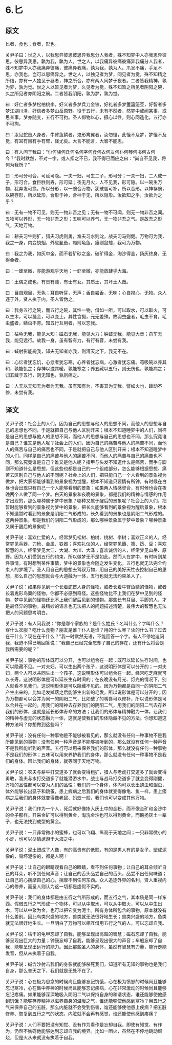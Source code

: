# 6.匕

## 原文
匕者，食也；食者，形也。

关尹子曰：世之人，以我思异彼思彼思异我思分人我者，殊不知梦中人亦我思异彼思。彼思异我思，孰为我，孰为人。世之人，以我痛异彼痛彼痛异我痛分人我者，殊不知梦中人亦我痛异彼痛，彼痛异我痛，孰为我，孰为人。爪发不痛，手足不思，亦我也，岂可以思痛异之。世之人，以独见者为梦，同见者为觉，殊不知精之所结，亦有一人独见于昼者，神之所合，亦有两人同梦于夜者。二者皆我精神，孰为梦，孰为觉。世之人以暂见者为梦，久见者为觉，殊不知暂之所见者阴阳之碗，久之所见者亦阴阳之碗。二者皆我阴阳，孰为梦，孰为觉。

曰：好仁者多梦松柏桃李，好义者多梦兵刀金铁，好礼者多梦簠簋笾豆，好智者多梦江湖川泽，好信者多梦山岳原野。役于五行，未有不然者，然梦中或闻某事，或思某事，梦亦随变，五行不可拘。圣人御物以心，摄心以性，则心同造化，五行亦不可拘。

曰：汝见蛇首人身者，牛臂鱼鳞者，鬼形禽翼者，汝勿怪，此怪不及梦，梦怪不及觉，有耳有目有手有臂，怪尤矣。大言不能言，大智不能思。

曰：有人问于我曰：“尔何族何氏何名何字何食何衣何友何仆何琴何书何古何今？”我时默然，不对一字，或人扣之不已，我不得已而应之曰：“尚自不见我，将何为我所？”

曰：形可分可合，可延可隐。一夫一妇，可生二子，形可分；一夫一妇，二人成一子，形可合。食巨胜则寿，形可延；夜无月火，人不见我，形可隐。以一碗生万物，犹弃发可换，所以分形，以一碗合万物，犹破唇可补，所以合形。以神存碗，以碗存形，所以延形，合形于神，合神于无，所以隐形。汝欲知之乎，汝欲为之乎？

曰：无有一物不可见，则无一物非吾之见；无有一物不可闻，则无一物非吾之闻。五物可以养形，无一物非吾之形；五味可以养气，无一物非吾之气。是故吾之形气，天地万物。

曰：耕夫习牛则犷，猎夫习虎则勇，渔夫习水则沈，战夫习马则健。万物可为我，我之一身，内变蛲蛔，外烝虱蚤，瘕则龟鱼，瘘则鼠螘，我可为万物。

曰：我之为我，如灰中金，而不若矿砂之金。破矿得金，淘沙得金，扬灰终身，无得金者。

曰：一蜂至微，亦能游观乎天地；一虾至微，亦能放肆乎大海。

曰：土偶之成也，有贵有贱，有士有女。其质土，其坏土人哉。

曰：目自观目，无色；耳自听耳，无声；舌自尝舌，无味；心自揆心，无物。众人逐于外，贤人执于内，圣人皆伪之。

曰：我身五行之碗，而五行之碗，其性一物，借如一所，可以取水，可以取火，可以生木，可以凝金，可以变土。其性含摄，元无差殊。故羽虫盛者，毛虫不育，毛虫盛者，鳞虫不育。知五行互用者，可以忘我。

曰：枯龟无我，能见大知；磁石无我，能见大力；钟鼓无我，能见大音；舟车无我，能见远行。故我一身，虽有智有力，有行有音，未尝有我。

曰：蜮射影能毙我，知夫无知者亦我，则溥天之下，我无不在。

曰：心忆者犹忘饥，心忿者犹忘寒，心养者犹忘病，心激者犹忘痛。苟吸碗以养其和，孰能饥之；存神以滋其暖，孰能寒之；养五藏以五行，则无伤也，孰能病之；归五藏于五行，则无知也，孰则痛之。

曰：人无以无知无为者为无我。虽有知有为，不害其为无我。譬如火也，躁动不停，未尝有我。

## 译文
关尹子说：社会上的人们，因为自己的思想与他人的思想不同，而他人的思想与自己的思想也不同，于是就把自己与他人区别开来；根本不知道睡梦中的人们，同样是自己的思想与他人的思想不同，而他人的思想与自己的思想也不同，那么究竟谁是自己？谁又是他人呢？社会上的人们，因为自己的痛苦与他人的痛苦不同，而他人的痛苦与自己的痛苦也不同，于是就把自己与他人区别开来；根本不知道睡梦中的人们，同样是自己的痛苦与他人的痛苦不同，而他人的痛苦与自己的痛苦也不同，那么究竟谁是自己？谁又是他人呢？指甲与头发不知道什么是痛苦，而手与脚则不知道什么是思想，但这些也都是自己的一个组成部分，怎么能够根据思想、痛苦去区别自己与他人的不同呢？社会上的人们，把只能自己一个人看到的景象视为做梦，把大家都能够看到的景象视为觉醒，根本不知道只要情有所钟，有时候在白昼也会出现只有自己一个人能够看到的景象；如果两人情感契合，有时候也会在夜晚两个人做了同一个梦。白天的景象和夜晚的景象，都是我们的精神与情感的作用才出现的，那么哪种属于梦中景象？哪种又属于醒后的景象呢？社会上的人们，把暂时能够看到的景象视为梦中的景象，把长久能够看到的景象视为醒后景象，根本不知道暂时看到的景象是阴阳二气形成的，长久看到的景象也是阴阳二气形成的。这两种景象，都是我们的阴阳二气形成的，那么哪种景象属于梦中景象？哪种景象又属于醒后的景象呢？

关尹子说：喜欢仁爱的人，经常梦见松树、柏树、桃树、李树；喜欢正义的人，经常梦见兵器、刀枪、金属、铁器；喜欢礼仪的人，经常梦见簠、簋、笾、豆；喜欢智慧的人，经常梦见大江、大湖、大川、大泽；喜欢诚信的人，经常梦见山岳、原野。因为人们受到五行的约束，所以做梦无不是如此。然而人在梦中，有时听到某件事情，有时想到某件事情，梦中的景象也会随之发生变化，五行也就无法完全约束人的梦境了。圣人用自己的思想去驾驭万物，用自己的美好天性去控制自己的思想，那么自己的思想就会与大道融为一体，五行也就无法约束圣人了。

关尹子说：如果你见到一个长着蛇首人身的怪物，或者长着牛臂鱼鳞的怪物，或者长着鬼形鸟翼的怪物，你都不必感到奇怪。这些怪物比不上我们在梦中见到的怪物，梦中见到的怪物还比不上我们醒后见到的怪物。那些长有耳目、手脚的人，才是最怪异的事物。最精妙的语言也无法把人的问题描述清楚，最伟大的智慧也无法把人的问题思考明白。

关尹子说：有人问我说：“你是哪个家族的？是什么姓氏？名叫什么？字叫什么？穿什么衣服？吃什么食物？朋友是谁？仆人是谁？用的什么琴？读的什么书？过去在干什么？现在在干什么？”我一时默然无语，不能回答一个字。有人不停地追问我，我迫不得已地回答说：“我自己已经完全忘却了自己的存在，还有什么将会是我所需要的呢？”

关尹子说：事物的形体既可以分开，也可以组合在一起；既可以延长生存时间，也可以隐藏不见。一对夫妇，可以生出两个孩子，这说明形体是可以分开的；一对夫妇，两个人可以共同生出一个孩子，这说明形体可以组合在一起。经常吃芝麻就可以长寿，这说明形体是可以延长生存时间的；在夜晚没有月光、灯光的情况下，别人就看不见我们，这说明形体是可以隐藏不见的。因为万物都是由同一的阴阳二气产生出来的，比如毛发掉落之后能够生出新的毛发，所以说形体是可以分开的；因为万物都可以合并为同一的阴阳二气，比如破了的嘴唇可以修补，所以说形体是可以合并在一起的。用我们的精神去存养我们的阴阳二气，用我们的阴阳二气去存养我们的形体，这就是延长形体寿命的方法；让我们的形体与精神融为一体，让我们的精神与虚无的状态融为一体，这就是使我们的形体隐藏不见的方法。你想知道这种方法吗？你想做到这些吗？

关尹子说：没有任何一种事物是不能够被看见的，那么就没有任何一种事物不是我所能见到的事物；没有任何一种声音是不能够被听到的，那么就没有任何一种声音不是我所能听到的声音。五行可以用来保养我们的形体，那么就没有任何一种事物不是我们的形体；五味可以用来养护我们的身体，那么就没有任何一种事物不是我们的身体。因此我们的身体，就等同于天地万物。

关尹子说：农夫与耕牛打交道多了就会变得粗犷，猎人与老虎打交道多了就会变得勇敢，渔夫与水打交道多了就能潜游水中，战士与战马打交道多了就会变得刚健，万物的品性都可以变为人们的品性；我们的一个身体，体内可以长出蛲虫和蛔虫，体外能够长出虱子和跳蚤，患上瘕病之后我们的身体就变得像龟、鱼一样，患上瘘病之后我们的身体就变得像老鼠、蚂蚁一般，我们也可以变成其他万物。

关尹子说：我们作为一个人，死后就好像掺入灰土中的金粉，而不像金矿和金沙中的金子那样。开采金矿可以得到黄金，淘洗金沙也可以得到黄金，而簸扬灰土一辈子，也无法找到成型的黄金。

关尹子说：一只非常微小的蜜蜂，也可以飞翔、纵观于天地之间；一只非常微小的小虾，也可以尽情遨游于大海之中。

关尹子说：泥土塑成了人像，有的高贵有的低贱，有的是男人有的是女子。塑成泥像的，毁坏泥像的，都是人啊！

关尹子说：让自己的眼睛观看自己的眼睛，看不到任何事物；让自己的耳朵倾听自己的耳朵，听不到任何声音；让自己的舌头品尝自己的舌头，品尝不出任何味道；让自己的心揣摩自己的心，揣摩不到任何东西。众人追逐外界的名利，贤人重视内心的修养，而圣人则认为这一切都是虚假不实的。

关尹子说：我们的身体都是由五行之气所形成的，而五行之气，其本质是同一样东西。假借五行之气形成一个物体，可以从中取水，可以从中取火，可以从中生出木，可以从中聚为金，也可以把它变为泥土。所有身体所包含的事物，原本就没有什么差别。因此鸟类兴盛的地方，兽类就无法很好地生长；兽类兴盛的地方，鱼类就无法很好地生长。一旦明白了万物可以相互借用五行之气的人，可以忘却自我。

关尹子说：枯干的龟甲忘却了自我，能够呈现出高超的智慧；磁石忘却了自我，能够呈现出巨大的力量；钟鼓忘却了自我，能够呈现出很大的声音；车船忘却了自我，能够呈现出远行的能力。因此那些圣人的身体，虽然有智慧有力量，能行走能发音，但从未执着于自我。

关尹子说：蜮含沙射击我们的身影就能够杀死我们，知道所有无知的事物也是我们自身，那么普天之下，我们就是无处不在了。

关尹子说：心在极为思念的时候尚且能够忘记饥饿，心在极为愤怒的时候尚且能够忘记寒冷，心在集中养神的时候尚且能够忘记疾病，心在非常激动的时候尚且能够忘记疼痛。如果能够深深地吸入阴阳二气以保持自身的和谐状态，谁还能够使他感到饥饿？能够存养精神以滋养自身的温暖之气，谁还能够使他感到寒冷？用五行之气来保养自己的五脏，那么内脏就不会受到伤害，谁还能够使他患上疾病？把五脏修养、恢复到五行之气的状态，内脏就不会再有感觉，谁还能使他感到疼痛？

关尹子说：人们不要把没有知觉、没有作为看作是忘却自我，即使有知觉、有作为，仍然不妨碍他能够达到忘却自我的境界。比如一团火，虽然在不停地跳动燃烧，但是火从来就没有执着于自我。

